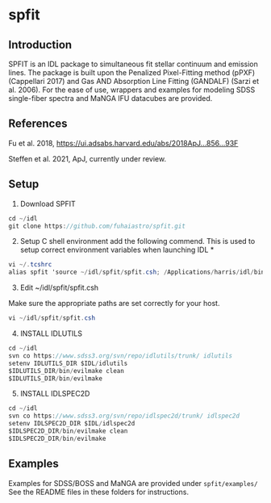 # spfit

## Introduction

SPFIT is an IDL package to simultaneous fit stellar continuum and emission lines. The package is built upon the Penalized Pixel-Fitting method (pPXF) (Cappellari 2017) and Gas AND Absorption Line Fitting (GANDALF) (Sarzi et al. 2006). For the ease of use, wrappers and examples for modeling SDSS single-fiber spectra and MaNGA IFU datacubes are provided. 

## References

Fu et al. 2018, https://ui.adsabs.harvard.edu/abs/2018ApJ...856...93F

Steffen et al. 2021, ApJ, currently under review. 

## Setup

1. Download SPFIT 
```cs
cd ~/idl
git clone https://github.com/fuhaiastro/spfit.git
```
2. Setup C shell environment
add the following commend. This is used to setup correct environment variables when launching IDL *
```cs
vi ~/.tcshrc
alias spfit 'source ~/idl/spfit/spfit.csh; /Applications/harris/idl/bin/idl -IDL_PROMPT "SPFIT> " -IDL_STARTUP ""'
```
3. Edit ~/idl/spfit/spfit.csh 

Make sure the appropriate paths are set correctly for your host.
```cs
vi ~/idl/spfit/spfit.csh
```
4. INSTALL IDLUTILS 
```cs
cd ~/idl
svn co https://www.sdss3.org/svn/repo/idlutils/trunk/ idlutils
setenv IDLUTILS_DIR $IDL/idlutils
$IDLUTILS_DIR/bin/evilmake clean
$IDLUTILS_DIR/bin/evilmake 
```
5. INSTALL IDLSPEC2D
```cs
cd ~/idl
svn co https://www.sdss3.org/svn/repo/idlspec2d/trunk/ idlspec2d
setenv IDLSPEC2D_DIR $IDL/idlspec2d
$IDLSPEC2D_DIR/bin/evilmake clean
$IDLSPEC2D_DIR/bin/evilmake 
```

## Examples

Examples for SDSS/BOSS and MaNGA are provided under `spfit/examples/`
See the README files in these folders for instructions.


